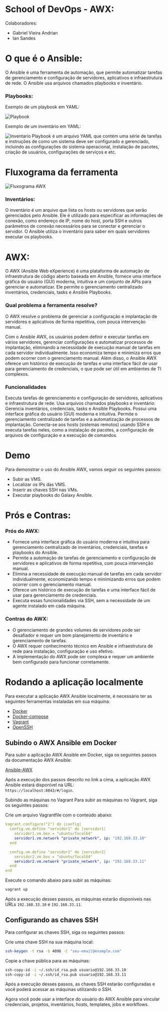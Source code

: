 # School of DevOps - AWX:

Colaboradores:
- Gabriel Vieira Andrian
- Ian Sandes

# O que é o Ansible:

O Ansible é uma ferramenta de automação, que permite automatizar tarefas de gerenciamento e configuração de servidores, aplicativos e infraestrutura de rede. O Ansible usa arquivos chamados playbooks e inventário.

### Playbooks:
Exemplo de um playbook em YAML:

![Playbook](images/playbook_exemplo.png "Exemplo de um playbook em YAML")

Exemplo de um inventário em YAML:

![Inventario](images/inventario_exemplo.png "Exemplo de um inventário em YAML")
Playbook é um arquivo YAML que contém uma série de tarefas e instruções de como um sistema deve ser configurado e gerenciado, incluindo as configurações do sistema operacional, instalação de pacotes, criação de usuários, configurações de serviços e etc.
# Fluxograma da ferramenta

![Fluxograma AWX](images/awx_fluxograma.png "Fluxograma da ferramenta AWX")

### Inventários:

O inventário é um arquivo que lista os hosts ou servidores que serão gerenciados pelo Ansible. Ele é utilizado para especificar as informações de conexão, como endereço de IP, nome do host, porta SSH e outros parâmetros de conexão necessários para se conectar e gerenciar o servidor. O Ansible utiliza o inventário para saber em quais servidores executar os playbooks.

# AWX:

O AWX (Ansible Web eXperience) é uma plataforma de automação de infraestrutura de código aberto baseada em Ansible, fornece uma interface gráfica do usuário (GUI) moderna, intuitiva e um conjunto de APIs para gerenciar e automatizar. Ele permite o gerenciamento centralizado inventários, credenciais, tasks e Ansible Playbooks.

### Qual problema a ferramenta resolve?

O AWX resolve o problema de gerenciar a configuração e implantação de servidores e aplicativos de forma repetitiva, com pouca intervenção manual.

Com o Ansible AWX, os usuários podem definir e executar tarefas em vários servidores, gerenciar configurações e automatizar processos de implantação, eliminando a necessidade de execução manual de tarefas em cada servidor individualmente. Isso economiza tempo e minimiza erros que podem ocorrer com o gerenciamento manual. Além disso, o Ansible AWX oferece um histórico de execução de tarefas e uma interface fácil de usar para gerenciamento de credenciais, o que pode ser útil em ambientes de TI complexos.

### Funcionalidades
Executa tarefas de gerenciamento e configuração de servidores, aplicativos e infraestrutura de rede.
Usa arquivos chamados playbooks e inventário.
Gerencia inventários, credenciais, tasks e Ansible Playbooks.
Possui uma interface gráfica do usuário (GUI) moderna e intuitiva.
Permite o gerenciamento centralizado de tarefas e a automatização de processos de implantação.
Conecta-se aos hosts (sistemas remotos) usando SSH e executa tarefas neles, como a instalação de pacotes, a configuração de arquivos de configuração e a execução de comandos.

# Demo

Para demonstrar o uso do Ansible AWX, vamos seguir os seguintes passos:

- Subir as VMS.
- Localizar os IPs das VMS.
- Inserir as chaves SSH nas VMs.
- Executar playbooks do Galaxy Ansible.

# Prós e Contras:

### Prós do AWX:

- Fornece uma interface gráfica do usuário moderna e intuitiva para gerenciamento centralizado de inventários, credenciais, tarefas e playbooks do Ansible.
- Permite a automação de tarefas de gerenciamento e configuração de servidores e aplicativos de forma repetitiva, com pouca intervenção manual.
- Elimina a necessidade de execução manual de tarefas em cada servidor individualmente, economizando tempo e minimizando erros que podem ocorrer com o gerenciamento manual.
- Oferece um histórico de execução de tarefas e uma interface fácil de usar para gerenciamento de credenciais.
- Executa essas funcionalidades via SSH, sem a necessidade de um agente instalado em cada máquina.

### Contras do AWX:

- O gerenciamento de grandes volumes de servidores pode ser desafiador e requer um bom planejamento de inventário e gerenciamento de tarefas.
- O AWX requer conhecimento técnico em Ansible e infraestrutura de rede para instalação, configuração e uso efetivo.
- A implementação do AWX pode ser complexa e requer um ambiente bem configurado para funcionar corretamente.

# Rodando a aplicação localmente

Para executar a aplicação AWX Ansible localmente, é necessário ter as seguintes ferramentas instaladas em sua máquina:

- [Docker](https://docs.docker.com/get-started/)
- [Docker-compose](https://docs.docker.com/compose/)
- [Vagrant](https://developer.hashicorp.com/vagrant/docs)
- [OpenSSH](https://www.openssh.com/)

## Subindo o AWX Ansible em Docker
Para subir a aplicação AWX Ansible em Docker, siga os seguintes passos da documentação AWX Ansible:

[Ansible-AWX](https://github.com/ansible/awx/tree/devel/tools/docker-compose)

Após a execução dos passos descrito no link a cima, a aplicação AWX Ansible estará disponível na URL:  
`https://localhost:8043/#/login`.

Subindo as máquinas no Vagrant
Para subir as máquinas no Vagrant, siga os seguintes passos:

Crie um arquivo Vagrantfile com o conteúdo abaixo:
```yml
Vagrant.configure("2") do |config|
  config.vm.define "servidor1" do |servidor1|
    servidor1.vm.box = "ubuntu/focal64"
    servidor1.vm.network "private_network", ip: "192.168.33.10"
  end

  config.vm.define "servidor2" do |servidor2|
    servidor2.vm.box = "ubuntu/focal64"
    servidor2.vm.network "private_network", ip: "192.168.33.11"
  end
end
```

Execute o comando abaixo para subir as máquinas:
```bash
vagrant up
```

Após a execução desses passos, as máquinas estarão disponíveis nas URLs `192.168.33.10` e `192.168.33.11`.

## Configurando as chaves SSH

Para configurar as chaves SSH, siga os seguintes passos:

Crie uma chave SSH na sua máquina local:
```bash
ssh-keygen -t rsa -b 4096 -C "seu-email@example.com"
```

Copie a chave pública para as máquinas:
```bash
ssh-copy-id -i ~/.ssh/id_rsa.pub usuario@192.168.33.10
ssh-copy-id -i ~/.ssh/id_rsa.pub usuario@192.168.33.11
```

Após a execução desses passos, as chaves SSH estarão configuradas e você poderá acessar as máquinas utilizando o SSH.


Agora você pode usar a interface do usuário do AWX Ansible para vincular credenciais, projetos, inventários, hosts, templates, jobs e workflows.